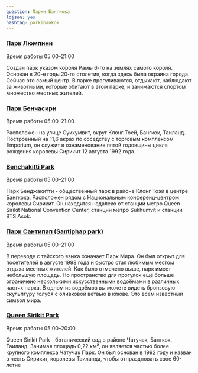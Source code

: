 ```yaml
---
question: Парки Бангкока
ldjson: yes
hashtag: parkibankok
---
```


### [Парк Люмпини](https://maps.app.goo.gl/yoPo7MxzWevm9zQ98)
Время работы  05:00–21:00

Создан парк указом короля Рамы 6-го на землях самого короля. Основан в 20-е годы 20-го столетия, когда здесь была окраина города. Сейчас это самый центр. В парке прогуливаются, отдыхают, наблюдают за животными, которые обитают в этом парке, и занимаются спортом множество местных жителей.

### [Парк Бенчасири](https://maps.app.goo.gl/1uVTAXy8avAVypU76)
Время работы  05:00–21:00

Расположен на улице Сукхумвит, округ Клонг Тоей, Бангкок, Таиланд. Построенный на 11,6 акрах по соседству с торговым комплексом Emporium, он служит в ознаменование пятой годовщины цикла рождения королевы Сирикит 12 августа 1992 года.



### [Benchakitti Park](https://maps.app.goo.gl/GrZcXSFrv1U6HUqw7)
Время работы  05:00–21:00 

Парк Бенджакитти - общественный парк в районе Клонг Тоэй в центре Бангкока. Расположен рядом с Национальным конференц-центром королевы Сирикит. Он находится недалеко от станции метро Queen Sirikit National Convention Center, станции метро Sukhumvit и станции BTS Asok. 

### [Парк Сантипап (Santiphap park)](https://maps.app.goo.gl/fGMRgGeeUw72wwyg6)
Время работы  05:00–21:00 

В переводе с тайского языка означает Парк Мира. Он был открыт для посетителей в августе 1998 года и быстро стал любимым местом отдыха местных жителей. Как было отмечено выше, парк имеет небольшую площадь. Но пространство для прогулок ещё больше ограничено несколькими искусственными водоёмами в различных частях парка. В одном из водоёмов вы можете видеть бронзовую скульптуру голубя с оливковой ветвью в клюве. Это всем известный символ мира.


### [Queen Sirikit Park](https://maps.app.goo.gl/Np1kKYmPMvY2BCCe6)
Время работы  05:00–20:00 

Queen Sirikit Park - ботанический сад в районе Чатучак, Бангкок, Таиланд. Занимая площадь 0,22 км², он является частью более крупного комплекса Чатучак Парк. Он был основан в 1992 году и назван в честь Сирикит, королевы Таиланда, чтобы отпраздновать свое 60-летие
